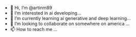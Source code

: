 - 👋 Hi, I’m @artinm89
- 👀 I’m interested in ai developing...
- 🌱 I’m currently learning ai generative and deep learning...
- 💞️ I’m looking to collaborate on somewhere on america ...
- 📫 How to reach me ...

<!---
artinm89/artinm89 is a ✨ special ✨ repository because its `README.md` (this file) appears on your GitHub profile.
You can click the Preview link to take a look at your changes.
--->

